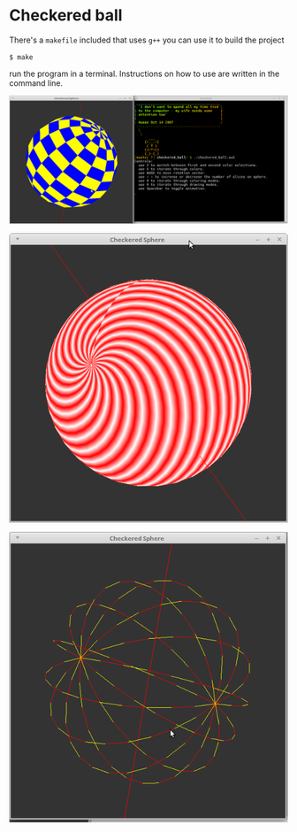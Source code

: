 # Checkered ball

There's a `makefile` included that uses `g++` you can use it to build the project

```
$ make
```

run the program in a terminal. Instructions on how to use are written in the command line.

![Screenshot with terminal](screenshot1.png)

![Screenshot](screenshot2.png)

![Screenshot](screenshot3.png)
